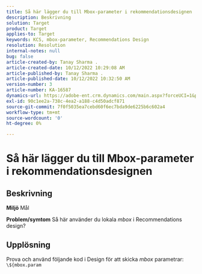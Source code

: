 ```yaml
---
title: Så här lägger du till Mbox-parameter i rekommendationsdesignen
description: Beskrivning
solution: Target
product: Target
applies-to: Target
keywords: KCS, mbox-parameter, Recommendations Design
resolution: Resolution
internal-notes: null
bug: false
article-created-by: Tanay Sharma .
article-created-date: 10/12/2022 10:29:08 AM
article-published-by: Tanay Sharma .
article-published-date: 10/12/2022 10:32:50 AM
version-number: 3
article-number: KA-16587
dynamics-url: https://adobe-ent.crm.dynamics.com/main.aspx?forceUCI=1&pagetype=entityrecord&etn=knowledgearticle&id=22da67b1-184a-ed11-bba2-0022480868ff
exl-id: 90c1ee2a-738c-4ea2-a188-c4d50adcf871
source-git-commit: 7f0f5035ea7cebd60f6ec7bda9de6225b6c602a4
workflow-type: tm+mt
source-wordcount: '0'
ht-degree: 0%

---
```


# Så här lägger du till Mbox-parameter i rekommendationsdesignen

## Beskrivning

<b>Miljö</b>
Mål


<b>Problem/symtom</b>
Så här använder du lokala *mbox* i Recommendations design?


## Upplösning


Prova och använd följande kod i Design för att skicka *mbox* parametrar:  `\${mbox.param`
